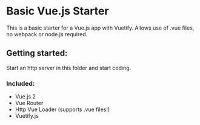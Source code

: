 # Basic Vue.js Starter

This is a basic starter for a Vue.js app with Vuetify. Allows use of .vue files, no webpack or node.js required.

## Getting started:

Start an http server in this folder and start coding.

### Included:
* Vue.js 2
* Vue Router
* Http Vue Loader (supports .vue files!)
* Vuetify.js
